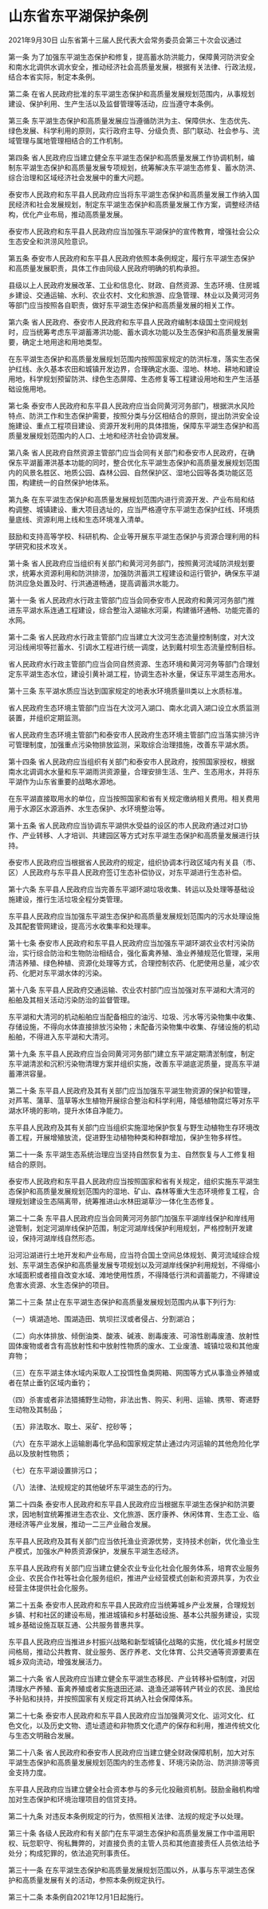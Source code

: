 # 山东省东平湖保护条例

2021年9月30日 山东省第十三届人民代表大会常务委员会第三十次会议通过

<!-- INFO END -->

第一条 为了加强东平湖生态保护和修复，提高蓄水防洪能力，保障黄河防洪安全和南水北调供水调水安全，推动经济社会高质量发展，根据有关法律、行政法规，结合本省实际，制定本条例。

第二条 在省人民政府批准的东平湖生态保护和高质量发展规划范围内，从事规划建设、保护利用、生产生活以及监督管理等活动，应当遵守本条例。

第三条 东平湖生态保护和高质量发展应当遵循防洪为主、保障供水、生态优先、绿色发展、科学利用的原则，实行政府主导、分级负责、部门联动、社会参与、流域管理与属地管理相结合的工作机制。

第四条 省人民政府应当建立健全东平湖生态保护和高质量发展工作协调机制，编制东平湖生态保护和高质量发展专项规划，统筹解决东平湖生态修复、蓄水防洪、综合治理和区域经济社会发展中的重大问题。

泰安市人民政府和东平县人民政府应当将东平湖生态保护和高质量发展工作纳入国民经济和社会发展规划，制定东平湖生态保护和高质量发展工作方案，调整经济结构，优化产业布局，推动高质量发展。

泰安市人民政府和东平县人民政府应当加强东平湖保护的宣传教育，增强社会公众生态安全和洪涝风险意识。

第五条 泰安市人民政府和东平县人民政府依照本条例规定，履行东平湖生态保护和高质量发展职责，具体工作由同级人民政府明确的机构承担。

县级以上人民政府发展改革、工业和信息化、财政、自然资源、生态环境、住房城乡建设、交通运输、水利、农业农村、文化和旅游、应急管理、林业以及黄河河务等部门应当按照各自职责，做好东平湖生态保护和高质量发展的相关工作。

第六条 省人民政府、泰安市人民政府和东平县人民政府编制本级国土空间规划时，应当统筹考虑东平湖蓄滞洪功能、蓄水调水功能以及生态保护和高质量发展需要，确定土地用途和用地类型。

在东平湖生态保护和高质量发展规划范围内按照国家规定的防洪标准，落实生态保护红线、永久基本农田和城镇开发边界，合理确定水面、湿地、林地、耕地和建设用地，科学规划预留防洪、绿色生态屏障、生态修复等工程建设用地和生产生活基础设施用地。

第七条 泰安市人民政府和东平县人民政府应当会同黄河河务部门，根据洪水风险特点、防洪工作和生态保护需要，按照分类与分区相结合的原则，提出防洪安全设施建设、重点工程项目建设、资源开发利用的具体措施，保障东平湖生态保护和高质量发展规划范围内的人口、土地和经济社会协调发展。

第八条 省人民政府自然资源主管部门应当会同有关部门和泰安市人民政府，在确保东平湖蓄滞洪基本功能的同时，整合优化东平湖生态保护和高质量发展规划范围内的风景名胜区、地质公园、森林公园、自然保护区、湿地公园等各类功能区范围，构建统一的自然保护地体系。

第九条 在东平湖生态保护和高质量发展规划范围内进行资源开发、产业布局和结构调整、城镇建设、重大项目选址的，应当严格遵守东平湖生态保护红线、环境质量底线、资源利用上线和生态环境准入清单。

鼓励和支持高等学校、科研机构、企业等开展东平湖生态保护与资源合理利用的科学研究和技术攻关。

第十条 省人民政府应当组织有关部门和黄河河务部门，按照黄河流域防洪规划要求，统筹水资源利用和防洪排涝，加强防洪蓄洪工程建设和运行管护，确保东平湖防洪应急处置及时、行洪通道畅通，提高调蓄洪水能力。

第十一条 省人民政府水行政主管部门应当会同泰安市人民政府和黄河河务部门推进东平湖水系连通工程建设，综合整治入湖输水河渠，构建循环通畅、功能完善的水网。

第十二条 省人民政府水行政主管部门应当建立大汶河生态流量控制制度，对大汶河沿线闸坝等拦蓄水、引调水工程进行统一调度，达到戴村坝生态流量控制目标。

省人民政府水行政主管部门应当会同自然资源、生态环境和黄河河务等部门合理划定东平湖生态水位，建设引黄补湖工程，协调生态补水量，保证东平湖生态用水。

第十三条 东平湖水质应当达到国家规定的地表水环境质量Ⅲ类以上水质标准。

省人民政府生态环境主管部门应当在大汶河入湖口、南水北调入湖口设立水质监测装置，并组织定期监测。

省人民政府生态环境主管部门和泰安市人民政府生态环境主管部门应当落实排污许可管理制度，加强重点污染物排放监测，采取综合治理措施，改善东平湖水质。

第十四条 省人民政府应当组织有关部门和泰安市人民政府，按照国家授权，根据南水北调调水水量和东平湖雨洪资源量，合理安排生活、生产、生态用水，并将东平湖作为山东省重要的战略水源地。

在东平湖直接取用水的单位，应当按照国家和省有关规定缴纳相关费用。相关费用用于水源区水源涵养、水生态保护、水环境整治等。

第十五条 省人民政府应当协调东平湖供水受益的设区的市人民政府通过对口协作、产业转移、人才培训、共建园区等方式对东平湖生态保护和高质量发展进行扶持。

泰安市人民政府应当根据省人民政府的规定，组织协调本行政区域内有关县（市、区）人民政府与东平县人民政府签订生态补偿协议，对东平湖进行生态补偿。

第十六条 东平县人民政府应当完善东平湖环湖垃圾收集、转运以及处理等基础设施建设，推行生活垃圾全程分类管理。

东平县人民政府应当加强东平湖生态保护和高质量发展规划范围内的污水处理设施及其配套管网建设，提高污水收集率和处理率。

第十七条 泰安市人民政府和东平县人民政府应当加强东平湖环湖农业农村污染防治，实行综合防治和生物防治相结合，强化畜禽养殖、渔业养殖规范化管理，采用清洁养殖、绿色种植、资源化处理等方式，合理控制农药、化肥使用总量，减少农药、化肥对东平湖水体的污染。

第十八条 东平县人民政府交通运输、农业农村部门应当加强对东平湖和大清河的船舶及其相关活动污染防治的监督管理。

东平湖和大清河的机动船舶应当配备相应的油污、垃圾、污水等污染物集中收集、存储设施，不得向水体直接排放污染物；未配备污染物集中收集、存储设施的机动船舶，不得进入东平湖和大清河。

第十九条 东平县人民政府应当会同黄河河务部门建立东平湖定期清淤制度，制定东平湖清淤和沉积污染物清理方案并组织实施，改善东平湖底泥质量，提高东平湖蓄滞洪容量。

第二十条 东平县人民政府及其有关部门应当加强东平湖生物资源的保护和管理，对芦苇、蒲草、菹草等水生植物开展综合整治和科学利用，降低植物腐烂等对东平湖水环境的影响，提升水体自净能力。

东平县人民政府及其有关部门应当组织实施湿地保护恢复与野生动植物生存环境改善工程，开展增殖放流，促进野生动植物种类和种群增加，保护生物多样性。

第二十一条 东平湖生态系统治理应当坚持自然恢复为主、自然恢复与人工修复相结合的原则。

泰安市人民政府和东平县人民政府应当按照国家和省有关规定，组织实施东平湖生态保护和高质量发展规划范围内的湿地、矿山、森林等重大生态环境修复工程，合理规划建设生态隔离带，统筹推进山水林田湖草沙一体化生态修复。

第二十二条 东平县人民政府应当会同黄河河务部门加强东平湖岸线保护和岸线用途管制，划定河湖岸线保护范围，制定河湖岸线保护利用规划，严格控制开发建设，保持河湖岸线自然形态。

沿河沿湖进行土地开发和产业布局，应当符合国土空间总体规划、黄河流域综合规划、东平湖生态保护和高质量发展专项规划以及河湖岸线保护利用规划，不得缩小水域面积或者擅自改变水域、滩地使用性质，不得降低行洪和调蓄能力，不得建设危害水资源、水生态保护的项目。

第二十三条 禁止在东平湖生态保护和高质量发展规划范围内从事下列行为:

（一）填湖造地、围湖造田、筑坝拦汊或者侵占、分割湖泊；

（二）向水体排放、倾倒油类、酸液、碱液、剧毒废液、可溶性剧毒废渣、放射性固体废物或者含有高放射性和中放射性物质的废水、工业废渣、城镇垃圾和其他废弃物；

（三）在东平湖主体水域内采取人工投饵性鱼类网箱、网围等方式从事渔业养殖或者在禁止垂钓区域内垂钓；

（四）杀害或者非法猎捕野生动物，非法出售、购买、利用、运输、携带、寄递野生动物及其制品；

（五）非法取水、取土、采矿、挖砂等；

（六）在东平湖水上运输剧毒化学品和国家规定禁止通过内河运输的其他危险化学品以及放射性物质；

（七）在东平湖设置排污口；

（八）法律、法规规定的其他破坏东平湖生态的行为。

第二十四条 泰安市人民政府和东平县人民政府应当根据东平湖生态保护和防洪要求，因地制宜统筹推进生态农业、文化旅游、医疗康养、休闲体育、生态工业、临港经济等产业发展，推动一二三产业融合发展。

东平县人民政府及其有关部门应当依托渔业资源优势，支持技术创新，优化渔业生产模式，加强水产种质资源保护，发展东平湖生态经济。

东平县人民政府有关部门应当建立健全农业专业化社会化服务体系，培育农业服务企业、农民合作社等社会化服务组织，推进产业经营模式创新和资源共享，为农业经营主体提供社会化服务。

第二十五条 泰安市人民政府和东平县人民政府应当统筹城乡产业发展，合理规划乡镇、村和社区的建设布局，推进城镇和乡村基础设施、基本公共服务建设，实现城乡基础设施互联互通、公共服务普惠共享。

东平县人民政府应当推进乡村振兴战略和新型城镇化战略的实施，优化城乡村居空间格局，推动公共教育、就业服务、医疗养老、文化体育、公共交通等资源要素在城乡双向流动，增强发展活力。

第二十六条 省人民政府应当建立健全东平湖生态移民、产业转移补偿制度，对因清理水产养殖、畜禽养殖或者实施退田还湖、退渔还湖等转产转业的农民、渔民给予补贴和扶持，并按照国家有关规定将其纳入社会保障体系。

第二十七条 泰安市人民政府和东平县人民政府应当加强黄河文化、运河文化、红色文化，以及历史文物、遗址遗迹和非物质文化遗产的保存和利用，推进传统文化与生态文明融合发展。

第二十八条 省人民政府和泰安市人民政府应当建立健全财政保障机制，加大对东平湖生态保护和高质量发展规划范围内的生态修复、环境污染防治、防洪排涝等资金支持力度。

东平县人民政府应当建立健全社会资本参与的多元化投融资机制。鼓励金融机构增加对生态保护和环境治理项目的信贷支持。

第二十九条 对违反本条例规定的行为，依照相关法律、法规的规定予以处理。

第三十条 各级人民政府和有关部门在东平湖生态保护和高质量发展工作中滥用职权、玩忽职守、徇私舞弊的，对直接负责的主管人员和其他直接责任人员依法给予处分；构成犯罪的，依法追究刑事责任。

第三十一条 在东平湖生态保护和高质量发展规划范围以外，从事与东平湖生态保护和高质量发展有关的活动，参照本条例规定执行。

第三十二条 本条例自2021年12月1日起施行。

